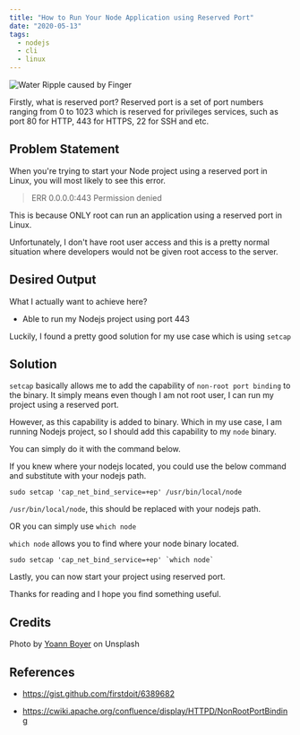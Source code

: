 ```yaml
---
title: "How to Run Your Node Application using Reserved Port"
date: "2020-05-13"
tags:
  - nodejs
  - cli
  - linux
---
```


![Water Ripple caused by Finger](https://images.unsplash.com/photo-1483691278019-cb7253bee49f?ixlib=rb-1.2.1&ixid=eyJhcHBfaWQiOjEyMDd9&auto=format&fit=crop&w=1350&q=80)

Firstly, what is reserved port? Reserved port is a set of port numbers ranging from 0 to 1023 which is reserved for privileges services, such as port 80 for HTTP, 443 for HTTPS, 22 for SSH and etc. 

## Problem Statement

When you're trying to start your Node project using a reserved port in Linux, you will most likely to see this error.

> ERR 0.0.0.0:443 Permission denied 

This is because ONLY root can run an application using a reserved port in Linux.

Unfortunately, I don't have root user access and this is a pretty normal situation where developers would not be given root access to the server. 

## Desired Output

What I actually want to achieve here? 

- Able to run my Nodejs project using port 443

Luckily, I found a pretty good solution for my use case which is using `setcap`

## Solution

`setcap` basically allows me to add the capability of `non-root port binding` to the binary. It simply means even though I am not root user, I can run my project using a reserved port.

However, as this capability is added to binary. Which in my use case, I am running Nodejs project, so I should add this capability to my `node` binary.

You can simply do it with the command below.

If you knew where your nodejs located, you could use the below command and substitute with your nodejs path.

```
sudo setcap 'cap_net_bind_service=+ep' /usr/bin/local/node
```

`/usr/bin/local/node`, this should be replaced with your nodejs path.

OR you can simply use `which node`

`which node` allows you to find where your node binary located. 

```
sudo setcap 'cap_net_bind_service=+ep' `which node`
```

Lastly, you can now start your project using reserved port.

Thanks for reading and I hope you find something useful.

## Credits

Photo by [Yoann Boyer](https://unsplash.com/@yoannboyer?utm_source=unsplash&utm_medium=referral&utm_content=creditCopyText) on Unsplash

## References

- https://gist.github.com/firstdoit/6389682

- https://cwiki.apache.org/confluence/display/HTTPD/NonRootPortBinding